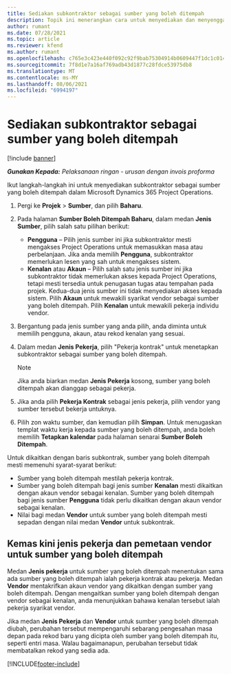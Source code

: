 ```yaml
---
title: Sediakan subkontraktor sebagai sumber yang boleh ditempah
description: Topik ini menerangkan cara untuk menyediakan dan menyenggara sumber subkontraktor yang dicipta daripada pengguna dan kenalan dalam sistem, supaya ia boleh dikaitkan dengan subkontrak dalam Microsoft Dynamics 365 Project Operations.
author: rumant
ms.date: 07/28/2021
ms.topic: article
ms.reviewer: kfend
ms.author: rumant
ms.openlocfilehash: c765e3c423e440f092c92f9bab75304914b0609447f1dc1c014f98801561b7a6
ms.sourcegitcommit: 7f8d1e7a16af769adb43d1877c28fdce53975db8
ms.translationtype: MT
ms.contentlocale: ms-MY
ms.lasthandoff: 08/06/2021
ms.locfileid: "6994197"
---
```

# <a name="set-up-subcontractors-as-bookable-resources"></a>Sediakan subkontraktor sebagai sumber yang boleh ditempah

[!include [banner](../../includes/dataverse-preview.md)]

_**Gunakan Kepada:** Pelaksanaan ringan - urusan dengan invois proforma_

Ikut langkah-langkah ini untuk menyediakan subkontraktor sebagai sumber yang boleh ditempah dalam Microsoft Dynamics 365 Project Operations.

1. Pergi ke **Projek** \> **Sumber**, dan pilih **Baharu**.
2. Pada halaman **Sumber Boleh Ditempah Baharu**, dalam medan **Jenis Sumber**, pilih salah satu pilihan berikut:

    - **Pengguna** – Pilih jenis sumber ini jika subkontraktor mesti mengakses Project Operations untuk memasukkan masa atau perbelanjaan. Jika anda memilih **Pengguna**, subkontraktor memerlukan lesen yang sah untuk mengakses sistem.
    - **Kenalan** atau **Akaun** – Pilih salah satu jenis sumber ini jika subkontraktor tidak memerlukan akses kepada Project Operations, tetapi mesti tersedia untuk penugasan tugas atau tempahan pada projek. Kedua-dua jenis sumber ini tidak menyediakan akses kepada sistem. Pilih **Akaun** untuk mewakili syarikat vendor sebagai sumber yang boleh ditempah. Pilih **Kenalan** untuk mewakili pekerja individu vendor.

3. Bergantung pada jenis sumber yang anda pilih, anda diminta untuk memilih pengguna, akaun, atau rekod kenalan yang sesuai.
4. Dalam medan **Jenis Pekerja**, pilih "Pekerja kontrak" untuk menetapkan subkontraktor sebagai sumber yang boleh ditempah.

    > [!NOTE]
    > Jika anda biarkan medan **Jenis Pekerja** kosong, sumber yang boleh ditempah akan dianggap sebagai pekerja.

5. Jika anda pilih **Pekerja Kontrak** sebagai jenis pekerja, pilih vendor yang sumber tersebut bekerja untuknya.
6. Pilih zon waktu sumber, dan kemudian pilih **Simpan**. Untuk menugaskan templat waktu kerja kepada sumber yang boleh ditempah, anda boleh memilih **Tetapkan kalendar** pada halaman senarai **Sumber Boleh Ditempah**.

Untuk dikaitkan dengan baris subkontrak, sumber yang boleh ditempah mesti memenuhi syarat-syarat berikut:

- Sumber yang boleh ditempah mestilah pekerja kontrak.
- Sumber yang boleh ditempah bagi jenis sumber **Kenalan** mesti dikaitkan dengan akaun vendor sebagai kenalan. Sumber yang boleh ditempah bagi jenis sumber **Pengguna** tidak perlu dikaitkan dengan akaun vendor sebagai kenalan.
- Nilai bagi medan **Vendor** untuk sumber yang boleh ditempah mesti sepadan dengan nilai medan **Vendor** untuk subkontrak.

## <a name="update-the-type-of-worker-and-vendor-mapping-for-bookable-resources"></a>Kemas kini jenis pekerja dan pemetaan vendor untuk sumber yang boleh ditempah

Medan **Jenis pekerja** untuk sumber yang boleh ditempah menentukan sama ada sumber yang boleh ditempah ialah pekerja kontrak atau pekerja. Medan **Vendor** mentakrifkan akaun vendor yang dikaitkan dengan sumber yang boleh ditempah. Dengan mengaitkan sumber yang boleh ditempah dengan vendor sebagai kenalan, anda menunjukkan bahawa kenalan tersebut ialah pekerja syarikat vendor.

Jika medan **Jenis Pekerja** dan **Vendor** untuk sumber yang boleh ditempah diubah, perubahan tersebut mempengaruhi sebarang pengesahan masa depan pada rekod baru yang dicipta oleh sumber yang boleh ditempah itu, seperti entri masa. Walau bagaimanapun, perubahan tersebut tidak membatalkan rekod yang sedia ada.

[!INCLUDE[footer-include](../../includes/footer-banner.md)]
